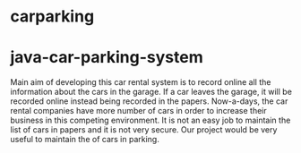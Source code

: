 # carparking
# java-car-parking-system
Main aim of developing this car rental system is to record online all the information about the cars in the garage. If a car leaves the garage, it will be recorded online instead being recorded in the papers. Now-a-days, the car rental companies have more number of cars in order to increase their business in this competing environment. It is not an easy job to maintain the list of cars in papers and it is not very secure. Our project would be very useful to maintain the of cars in parking.
